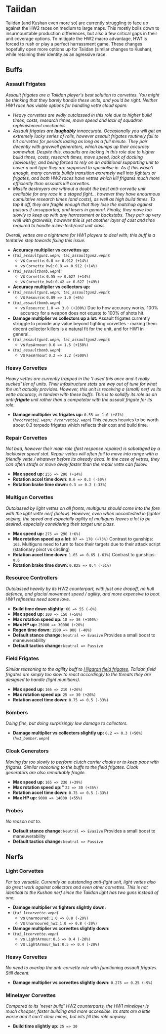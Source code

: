 # Taiidan

Taiidan (and Kushan even more so) are currently struggling to face up against the HW2 races on medium to large maps. This mostly boils down to insurmountable production differences, but also a few critical gaps in their unit coverage options. To mitigate the HW2 macro advantage, HW1 is forced to rush or play a perfect harrassment game. These changes hopefully open more options up for Taiidan (similar changes to Kushan), while retaining their identity as an agressive race.

## Buffs

### Assault Frigates
*Assault frigates are a Taiidan player's best solution to corvettes. You might be thinking that they barely handle these units, and you'd be right. Neither HW1 race has viable options for handling vette cloud spam:*
* *Heavy corvettes are widly outclassed in this role due to higher build times, costs, research times, move speed and lack of squadron replenishment mechanics*
* *Assault frigates are **laughably** innaccurate. Occasionally you will get an extremely lucky series of rolls, however assault frigates routinely fail to hit corvettes for periods lasting as long as a full minute. They pair decently with gravwell generators, which bumps up their accuracy somewhat. Despite this, assaults are lacking in this role due to higher build times, costs, research times, move speed, lack of docking (obviously), and being forced to rely on an additional supporting unit to cover a unit type they are supposed to specialise in. As if this wasn't enough, many corvette builds transition extremely well into fighters or frigates, and both HW2 races have vettes which kill frigates much more efficiently than assaults kill corvettes.*
* *Missile destroyers are without a doubt the best anti-corvette unit available for any race in a staged fight... however they have enourmous cumulative research times (and costs), as well as high build times. To top it off, they are fragile enough that they lose the matchup against pulsars if unsupported, and lasers in general. Finally, they move too slowly to keep up with any harrassment or backstabs. They pair up very well with gravwells, however this is yet another layer of cost and time required to handle a low-tech/cost unit class.*

*Overall, vettes are a nightmare for HW1 players to deal with; this buff is a tentative step towards fixing this issue.*
* **Accuracy multiplier vs corvettes up:** 
* (*`tai_assaultgun1.wepn; tai_assaultgun2.wepn`*):
  * vs `Corvette`: `0.8 => 0.912 (+14%)`
  * vs `Corvette_hw1`: `0.8 => 0.912 (+14%)`
* (*`tai_assaultbomb.wepn`*):
  * vs `Corvette`: `0.55 => 0.627 (+14%)`
  * vs `Corvette_hw1`: `0.42 => 0.627 (+49%)`
* **Accuracy multiplier vs collectors up:**
* (*`tai_assaultgun1.wepn; tai_assaultgun2.wepn`*):
  * vs `Resource`: `0.89 => 1.0 (+6%)`
* (*`tai_assaultbomb.wepn`*):
  * vs `Resource`: `1.0 => 3.0 (+200%)` Due to how accuracy works, 100% accuracy for a weapon does not equate to 100% of shots hit.
* **Damage multiplier vs collectors up a lot:** Assault frigates currently struggle to provide any value beyond fighting corvettes - making them decent collector killers is a natural fit for the unit, and for HW1 in general.
* (*`tai_assaultgun1.wepn; tai_assaultgun2.wepn`*):
  * vs `ResArmour`: `0.6 => 1.5 (+150%)`
* (*`tai_assaultbomb.wepn`*):
  * vs `ResArmour`: `0.2 => 1.2 (+500%)`

### Heavy Corvettes
*Heavy vettes are currently trapped in the 'I used this once and it really sucked' tier of units. Their infastructure stats are way out of tune for what the unit actually provides. However, this unit is receiving a (small) nerf vs its vette accuracy, in tandem with these buffs. This is to solidify its role as an anti-**frigate** unit rather than a competetor with the assault frigate for its role.*
* **Damage multiplier vs frigates up:** `0.55 => 1.0 (+81%)` (*`hvcorvette1.wepn; hvcorvette2.wepn`*) This causes heavies to be worth about 0.3 torpedo frigates which reflects their cost and build time.

### Repair Corvettes
*Not bad, however their main role (fast response repairer) is sabotaged by a lackluster speed stat. Repair vettes will often fail to move into range with a friendly vette / whatever before its already dead. In the case of vettes, they can often strafe or move away faster than the repair vette can follow.*
* **Max speed up:** `255 => 290 (+14%)`
* **Rotation accel time down:** `0.6 => 0.3 (-50%)`
* **Rotation brake time down:** `0.3 => 0.2 (-33%)`
### Multigun Corvettes
*Outclassed by light vettes on all fronts, multiguns should come into the fore with the light vette nerf (below). However, even when uncontested in fighter sniping, the speed and especially agility of multiguns leaves a lot to be desired, especially considering their target unit class.*
* **Max speed up:** `275 => 290 (+6%)`
* **Max rotation speed up a lot:** `97 => 170 (+75%)` Contrast to gunships: `163`. Multiguns need to turn to face their targets due to their attack script (stationary pivot vs circling)
* **Rotation accel time down:** `1.65 => 0.65 (-61%)` Contrast to gunships: `0.6`
* **Rotation brake time down:** `0.825 => 0.4 (-51%)`
### Resource Controllers
*Outclassed heavily by its HW2 counterpart, with just one dropoff, no hull defence, and glacial movement speed / agility, and more expensive to boot. HW1 refineries need some love.*
* **Build time down slightly:** `60 => 55 (-8%)`
* **Max speed up:** `100 => 150 (+50%)`
* **Max rotation speed up:** `18 => 36 (+100%)`
* **Max HP up:** `25000 => 30000 (+20%)`
* **Regen time down:** `1500 => 900 (-40%)`
* **Default stance change:** `Neutral => Evasive` Provides a small boost to maneuverability
* **Default tactics change:** `Neutral => Passive`
### Field Frigates
*Similar reasoning to the agility buff to [Hiigaran field frigates](https://github.com/HW-PlayersPatch/2.3/blob/master/Props/Hiigaran_Changes_Prop.md#defence-field-frigates), Taiidan field frigates are simply too slow to react accordingly to the threats they are designed to handle (light munitions).*
* **Max speed up:** `166 => 210 (+26%)`
* **Max rotation speed up:** `25 => 30 (+20%)`
* **Rotation accel time down:** `0.75 => 0.5 (-33%)`
### Bombers
*Doing fine, but doing surprisingly low damage to collectors.*
* **Damage multiplier vs collectors slightly up:** `0.2 => 0.3 (+50%)` (*`hw1_bomber.wepn`*)
### Cloak Generators 
*Moving far too slowly to perform clutch carrier cloaks or to keep pace with frigates. Similar reasoning to the buffs to the field frigates. Cloak generators are also remarkably fragile.*
* **Max speed up:** `165 => 230 (+39%)`
* **Max rotation speed up:"** `22 => 30 (+36%)`
* **Rotation accel time down:** `0.75 => 0.5 (-33%)`
* **Max HP up:** `9000 => 14000 (+55%)`
### Probes
*No reason not to.*
* **Default stance change:** `Neutral => Evasive` Provides a small boost to maneuverability
* **Default tactics change:** `Neutral => Passive`



## Nerfs

### Light Corvettes
*Far too versatile. Currently an outstanding anti-fight unit, light vettes also do great work against collectors and even other corvettes. This is not identical to the Kushan nerf since the Taiidan light has two guns instead of one.*
* **Damage multiplier vs fighters slightly down:**
* (*`tai_ltcorvette.wepn`*) 
  * vs `Unarmoured`: `1.0 => 0.8 (-20%)` 
  * vs `Unarmoured_hw1`: `1.0 => 0.8 (-20%)`
* **Damage multiplier vs corvettes slightly down:**
* (*`tai_ltcorvette.wepn`*)
  * vs `LightArmour`: `0.5 => 0.4 (-20%)` 
  * vs `LightArmour_hw1`: `0.5 => 0.4 (-20%)`
### Heavy Corvettes
*No need to overlap the anti-corvette role with functioning assault frigates. Still decent.*
* **Damage multiplier vs corvettes slightly down:** `0.275 => 0.25 (-9%)`
### Minelayer Corvettes
*Compared to its 'never build' HW2 counterparts, the HW1 minelayer is much cheaper, faster building and more accessible. Its stats are a little worse and it can't clear mines, but ints fill this role anyway.*
* **Build time slightly up:** `25 => 30`
